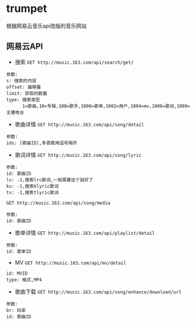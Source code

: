 # trumpet
根据网易云音乐api改版的音乐网站

## 网易云API
* 搜索 `GET http://music.163.com/api/search/get/`
```
参数:
s: 搜索的内容
offset: 偏移量
limit: 获取的数量
type: 搜索类型
      1=歌曲,10=专辑,100=歌手,1000=歌单,1002=用户,1004=mv,1006=歌词,1009=主播电台
```

* 歌曲详情 `GET http://music.163.com/api/song/detail`
```text
参数: 
ids: [歌曲ID],多首歌用逗号隔开
```

* 歌词详情
`GET http://music.163.com/api/song/lyric`
```text
参数: 
id: 歌曲ID
lv: -1,搜索lrc歌词,一般需要这个就好了
kv: -1,搜索klyric歌词
tv: -1,搜索tlyric歌词
```
`GET http://music.163.com/api/song/media`
```text
参数:
id: 歌曲ID
```

* 歌单详情 `GET http://music.163.com/api/playlist/detail`
```text
参数:
id: 歌单ID
```

* MV `GET http://music.163.com/api/mv/detail`
```text
id: MVID
type: 格式,MP4
```

* 歌曲下载 `GET http://music.163.com/api/song/enhance/download/url`
```text
参数:
br: 码率
id: 歌曲ID
```
